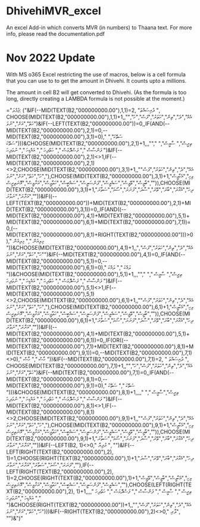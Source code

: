 DhivehiMVR_excel
================
An excel Add-in which converts MVR (in numbers) to Thaana text. For more info, please read the documentation.pdf


Nov 2022 Update
================
With MS o365 Excel restricting the use of macros, below is a cell formula that you can use to to get the amount in Dhivehi. It counts upto a millions.

The amount in cell B2 will get converted to Dhivehi. (As the formula is too long, directly creating a LAMBDA formula is not possible at the moment.)


="ޖުމްލަ: ("&IF(--MID(TEXT(B2,"000000000.00"),1,1)=2, "ދުއިސައްތަ ", CHOOSE(MID(TEXT(B2,"000000000.00"),1,1)+1,,"އެއް","ދެ","ތިން","ހަތަރު","ފަސް","ހަ","ހަތް","އަށް","ނުވަ")&IF(--LEFT(TEXT(B2,"000000000.00"))=0,,IF(AND(--MID(TEXT(B2,"000000000.00"),2,1)=0,--MID(TEXT(B2,"000000000.00"),3,1)=0)," ސަތޭކަ"," ސަތޭކަ")))&CHOOSE(MID(TEXT(B2,"000000000.00"),2,1)+1,,,""," ތިރީސް"," ސާޅީސް"," ފަންސާސް "," ފަސްދޮޅަސް "," ހަތްދިހަ "," އައްޑިހަ "," ނުވަދިހަ ")&IF(--MID(TEXT(B2,"000000000.00"),2,1)<>1,IF(--MID(TEXT(B2,"000000000.00"),2,1)<>2,CHOOSE(MID(TEXT(B2,"000000000.00"),3,1)+1,,"އެއް","ދެ","ތިން","ހަތަރު","ފަސް","ހަ","ހަތް","އަށް","ނުވަ"),CHOOSE(MID(TEXT(B2,"000000000.00"),3,1)+1,"ވިހި","އެކާވީސް","ބާވީސް","ތޭވީސް","ސައްވީސް","ފަންސަވީސް","ސައްބީސް","ހަތާވީސް","އަށާވީސް","އޮނަތިރީސް")),CHOOSE(MID(TEXT(B2,"000000000.00"),3,1)+1,"ދިހަ","އެގާރަ","ބާރަ","ތޭރަ","ސާދަ","ފަނަރަ","ސޯޅަ","ސަތާރަ","އަށާރަ","ނަވާރަ"))&IF((--LEFT(TEXT(B2,"000000000.00"))+MID(TEXT(B2,"000000000.00"),2,1)+MID(TEXT(B2,"000000000.00"),3,1))=0,,IF(AND((--MID(TEXT(B2,"000000000.00"),4,1)+MID(TEXT(B2,"000000000.00"),5,1)+MID(TEXT(B2,"000000000.00"),6,1)+MID(TEXT(B2,"000000000.00"),7,1))=0,(--MID(TEXT(B2,"000000000.00"),8,1)+RIGHT(TEXT(B2,"000000000.00")))>0)," މިލިއަން "," މިލިއަން "))&CHOOSE(MID(TEXT(B2,"000000000.00"),4,1)+1,,"އެއް","ދެ","ތިން","ހަތަރު","ފަސް","ހަ","ހަތް","އަށް","ނުވަ")&IF(--MID(TEXT(B2,"000000000.00"),4,1)=0,,IF(AND(--MID(TEXT(B2,"000000000.00"),5,1)=0,--MID(TEXT(B2,"000000000.00"),6,1)=0)," ލައްކަ "," ލައްކަ "))&CHOOSE(MID(TEXT(B2,"000000000.00"),5,1)+1,,,""," ތިރީސް"," ސާޅީސް "," ފަންސާސް "," ފަސްދޮޅަސް "," ހަތްދިހަ "," އައްޑިހަ "," ނުވަދިހަ ")&IF(--MID(TEXT(B2,"000000000.00"),5,1)<>1,IF(--MID(TEXT(B2,"000000000.00"),5,1)<>2,CHOOSE(MID(TEXT(B2,"000000000.00"),6,1)+1,,"އެއް","ދެ","ތިން","ހަތަރު","ފަސް","ހަ","ހަތް","އަށް","ނުވަ"),CHOOSE(MID(TEXT(B2,"000000000.00"),6,1)+1,"ވިހި","އެކާވީސް","ބާވީސް","ތޭވީސް","ސައްވީސް","ފަންސަވީސް","ސައްބީސް","ހަތާވީސް","އަށާވީސް","އޮނަތިރީސް")),CHOOSE(MID(TEXT(B2,"000000000.00"),6,1)+1,"ދިހަ","އެގާރަ","ބާރަ","ތޭރަ","ސާދަ","ފަނަރަ","ސޯޅަ","ސަތާރަ","އަށާރަ","ނަވާރަ"))&IF((--MID(TEXT(B2,"000000000.00"),4,1)+MID(TEXT(B2,"000000000.00"),5,1)+MID(TEXT(B2,"000000000.00"),6,1))=0,,IF(OR((--MID(TEXT(B2,"000000000.00"),7,1)+MID(TEXT(B2,"000000000.00"),8,1)+MID(TEXT(B2,"000000000.00"),9,1))=0,--MID(TEXT(B2,"000000000.00"),7,1)<>0)," ހާސް "," ހާސް "))&IF(--MID(TEXT(B2,"000000000.00"),7,1)=2, " ދުއިސައްތަ ", CHOOSE(MID(TEXT(B2,"000000000.00"),7,1)+1,,"އެއް","ދެ","ތިން","ހަތަރު","ފަސް","ހަ","ހަތް","އަށް","ނުވަ")&IF(--MID(TEXT(B2,"000000000.00"),7,1)=0,,IF(AND(--MID(TEXT(B2,"000000000.00"),8,1)=0,--MID(TEXT(B2,"000000000.00"),9,1)=0)," ސަތޭކަ "," ސަތޭކަ ")))&CHOOSE(MID(TEXT(B2,"000000000.00"),8,1)+1,,,," ތިރީސް","ސާޅީސް "," ފަންސާސް "," ފަސްދޮޅަސް "," ހަތްދިހަ "," އައްޑިހަ "," ނުވަދިހަ ")&IF(--MID(TEXT(B2,"000000000.00"),8,1)<>1,IF(--MID(TEXT(B2,"000000000.00"),8,1)<>2,CHOOSE(MID(TEXT(B2,"000000000.00"),9,1)+1,,"އެއް","ދެ","ތިން","ހަތަރު","ފަސް","ހަ","ހަތް","އަށް","ނުވަ"),CHOOSE(MID(TEXT(B2,"000000000.00"),9,1)+1,"ވިހި","އެކާވީސް","ބާވީސް","ތޭވީސް","ސައްވީސް","ފަންސަވީސް","ސައްބީސް","ހަތާވީސް","އަށާވީސް","އޮނަތިރީސް")),CHOOSE(MID(TEXT(B2,"000000000.00"),9,1)+1,"ދިހަ","އެގާރަ","ބާރަ","ތޭރަ","ސާދަ","ފަނަރަ","ސޯޅަ","ސަތާރަ","އަށާރަ","ނަވާރަ"))&IF(--LEFT(B2, 1)<>0," ރުފިޔާ ", "")&IF(--LEFT(RIGHT(TEXT(B2,"000000000.00"),2), 1)=1,CHOOSE(RIGHT(TEXT(B2,"000000000.00"),1)+1,"ދިހަ","އެގާރަ","ބާރަ","ތޭރަ","ސާދަ","ފަނަރަ","ސޯޅަ","ސަތާރަ","އަށާރަ","ނަވާރަ"),IF(--LEFT(RIGHT(TEXT(B2,"000000000.00"),2), 1)=2,CHOOSE(RIGHT(TEXT(B2,"000000000.00"),1)+1,"ވިހި","އެކާވީސް","ބާވީސް","ތޭވީސް","ސައްވީސް","ފަންސަވީސް","ސައްބީސް","ހަތާވީސް","އަށާވީސް","އޮނަތިރީސް"),CHOOSE(LEFT(RIGHT(TEXT(B2,"000000000.00"),2), 1)+1,,,," ތިރީސް "," ސާޅީސް "," ފަންސާސް "," ފަސްދޮޅަސް "," ހަތްދިހަ "," އައްޑިހަ ","ނުވަދިހަ ")&CHOOSE(RIGHT(TEXT(B2,"000000000.00"))+1,,"އެއް","ދެ","ތިން","ހަތަރު","ފަސް","ހަ","ހަތް","އަށް","ނުވަ")))&IF(--RIGHT(TEXT(B2,"000000000.00"),2)<>0," ލާރި", "")&")"

